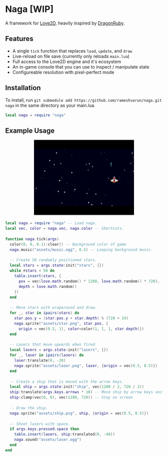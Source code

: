 # Naga [WIP]
A framework for [Love2D](https://love2d.org/), heavily inspired by [DragonRuby](https://dragonruby.org/).

## Features
- A single `tick` function that replaces `load`, `update`, and `draw`
- Live-reload on file save (currently only reloads `main.lua`)
- Full access to the Love2D engine and it's ecosystem
- An in-game console that you can use to inspect / manipulate state
- Configureable resolution with pixel-perfect mode

## Installation

To install, run `git submodule add https://github.com/rameshvarun/naga.git naga` in the same directory as your main.lua.

```lua
local naga = require "naga"
```

## Example Usage

<p align="center">
  <img width="320" height="240" src="demo.gif">
</p>

```lua
local naga = require "naga" -- Load naga.
local vec, color = naga.vec, naga.color -- Shortcuts.

function naga.tick(args)
  color(0, 0, 0.1):clear() -- Background color of game
  naga.music("assets/music.ogg", 0.5) -- Looping background music.

  -- Create 50 randomly positioned stars.
  local stars = args.state:init("stars", {})
  while #stars < 50 do
    table.insert(stars, {
      pos = vec(love.math.random() * 1280, love.math.random() * 720),
      depth = love.math.random()
    })
  end

  -- Move stars with wraparound and draw.
  for _, star in ipairs(stars) do
    star.pos.y = (star.pos.y + star.depth) % (720 + 24)
    naga.sprite("assets/star.png", star.pos, {
      origin = vec(0.5, 1), color=color(1, 1, 1, star.depth)})
  end

  -- Lasers that move upwards when fired.
  local lasers = args.state:init("lasers", {})
  for _, laser in ipairs(lasers) do
    laser:translate(0, -20)
    naga.sprite("assets/laser.png", laser, {origin = vec(0.5, 0.5)})
  end

  -- Create a ship that is moved with the arrow keys.
  local ship = args.state:init("ship", vec(1280 / 2, 720 / 2))
  ship:translate(args.keys.arrows * 10) -- Move ship by arrow keys vector
  ship:clamp(vec(0, 0), vec(1280, 720)) -- Stay on screen

  -- Draw the ship.
  naga.sprite("assets/ship.png", ship, {origin = vec(0.5, 0.5)})

  -- Shoot lasers with space.
  if args.keys.pressed.space then
    table.insert(lasers, ship:translated(0, -40))
    naga.sound("assets/laser.ogg")
  end
end
```
